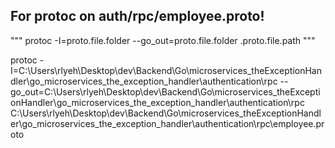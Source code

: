## For protoc on auth/rpc/employee.proto! 
"""
    protoc -I=proto.file.folder --go_out=proto.file.folder .proto.file.path
"""

  protoc -I=C:\Users\rlyeh\Desktop\dev\Backend\Go\microservices_theExceptionHandler\go_microservices_the_exception_handler\authentication\rpc --go_out=C:\Users\rlyeh\Desktop\dev\Backend\Go\microservices_theExceptionHandler\go_microservices_the_exception_handler\authentication\rpc C:\Users\rlyeh\Desktop\dev\Backend\Go\microservices_theExceptionHandler\go_microservices_the_exception_handler\authentication\rpc\employee.proto
